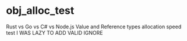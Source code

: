 # obj_alloc_test
Rust vs Go vs C# vs Node.js Value and Reference types allocation speed test
 I WAS LAZY TO ADD VALID IGNORE 
